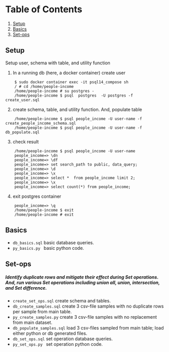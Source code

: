 # Table of Contents
1. [Setup](#setup)
2. [Basics](#basics)
3. [Set-ops](#set-ops)



## Setup
 Setup user, schema with table, and utility function 

1. In a running db (here, a docker container) create user
``` 
    $ sudo docker container exec -it psql14_compose sh
    / # cd /home/people-income
    /home/people-income # su postgres -
    /home/people-income $ psql  postgres  -U postgres -f create_user.sql 
```

2. create schema, table, and utility function. And, populate table
``` 
    /home/people-income $ psql people_income -U user-name -f  create_people_income_schema.sql
    /home/people-income $ psql people_income -U user-name -f  db_populate.sql
```

3. check result
```
    /home/people-income $ psql people_income -U user-name
    people_income=> \dn
    people_income=> \df
    people_income=> set search_path to public, data_query;
    people_income=> \d
    people_income=> \x
    people_income=> select *  from people_income limit 2;
    people_income=> \x
    people_income=> select count(*) from people_income;
```

4. exit postgres container
```
    people_income=> \q
    /home/people-income $ exit
    /home/people-income # exit

```

## Basics

- ```db_basics.sql``` basic database queries.
- ```py_basics.py ``` basic python code.


## Set-ops

##### Identify duplicate rows and mitigate their effect during Set operations. And, run various Set operations including union all, union, intersection, and Set difference.

- ```create_set_ops.sql``` create schema and tables.
- ```db_create_samples.sql``` create 3 csv-file samples with no duplicate rows per sample from main table.
- ```py_create_samples.py``` create 3 csv-file samples with no replacement from main dataset.
- ```db_populate_samples.sql``` load 3 csv-files sampled from main table; load either python or db generated files.
- ```db_set_ops.sql``` set operation database queries.
- ```py_set_ops.py ```  set operation python code.

